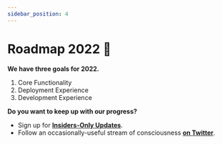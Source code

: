 ```yaml
---
sidebar_position: 4
---
```


# Roadmap 2022 🎯

**We have three goals for 2022.**

  1. Core Functionality
  2. Deployment Experience
  3. Development Experience

**Do you want to keep up with our progress?**

- Sign up for **[Insiders-Only Updates](/insiders-only)**.
- Follow an occasionally-useful stream of consciousness **[on Twitter](https://twitter.com/aerialfly)**.

